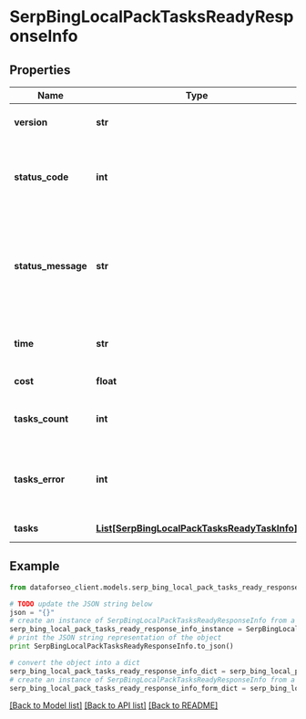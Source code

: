 # SerpBingLocalPackTasksReadyResponseInfo


## Properties

Name | Type | Description | Notes
------------ | ------------- | ------------- | -------------
**version** | **str** | the current version of the API | [optional] 
**status_code** | **int** | general status code you can find the full list of the response codes here | [optional] 
**status_message** | **str** | general informational message you can find the full list of general informational messages here | [optional] 
**time** | **str** | total execution time, seconds | [optional] 
**cost** | **float** | total tasks cost, USD | [optional] 
**tasks_count** | **int** | the number of tasks in the tasks array | [optional] 
**tasks_error** | **int** | the number of tasks in the tasks array returned with an error | [optional] 
**tasks** | [**List[SerpBingLocalPackTasksReadyTaskInfo]**](SerpBingLocalPackTasksReadyTaskInfo.md) | array of tasks | [optional] 

## Example

```python
from dataforseo_client.models.serp_bing_local_pack_tasks_ready_response_info import SerpBingLocalPackTasksReadyResponseInfo

# TODO update the JSON string below
json = "{}"
# create an instance of SerpBingLocalPackTasksReadyResponseInfo from a JSON string
serp_bing_local_pack_tasks_ready_response_info_instance = SerpBingLocalPackTasksReadyResponseInfo.from_json(json)
# print the JSON string representation of the object
print SerpBingLocalPackTasksReadyResponseInfo.to_json()

# convert the object into a dict
serp_bing_local_pack_tasks_ready_response_info_dict = serp_bing_local_pack_tasks_ready_response_info_instance.to_dict()
# create an instance of SerpBingLocalPackTasksReadyResponseInfo from a dict
serp_bing_local_pack_tasks_ready_response_info_form_dict = serp_bing_local_pack_tasks_ready_response_info.from_dict(serp_bing_local_pack_tasks_ready_response_info_dict)
```
[[Back to Model list]](../README.md#documentation-for-models) [[Back to API list]](../README.md#documentation-for-api-endpoints) [[Back to README]](../README.md)


